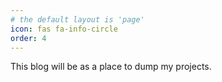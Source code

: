 ```yaml
---
# the default layout is 'page'
icon: fas fa-info-circle
order: 4
---
```


This blog will be as a place to dump my projects.
